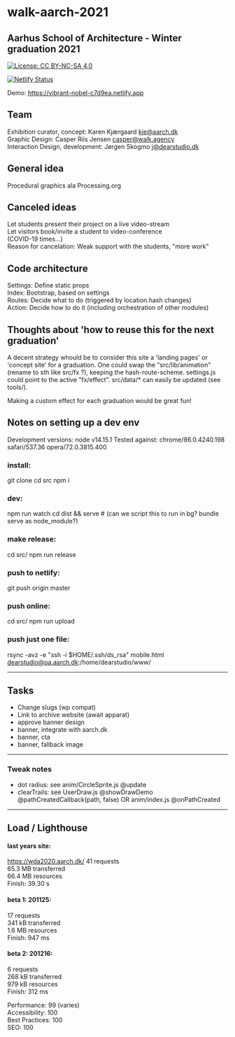 # walk-aarch-2021

## Aarhus School of Architecture - Winter graduation 2021

[![License: CC BY-NC-SA 4.0](https://img.shields.io/badge/License-CC%20BY--NC--SA%204.0-lightgrey.svg)](https://creativecommons.org/licenses/by-nc-sa/4.0/)

[![Netlify Status](https://api.netlify.com/api/v1/badges/36622290-ab7c-4011-a494-660cef836fa5/deploy-status)](https://app.netlify.com/sites/vibrant-nobel-c7d9ea/deploys)

Demo: <a href="https://vibrant-nobel-c7d9ea.netlify.app/">
	https://vibrant-nobel-c7d9ea.netlify.app
</a>

## Team
Exhibition curator, concept: Karen Kjærgaard <kje@aarch.dk>  
Graphic Design: Casper Riis Jensen <casper@walk.agency>  
Interaction Design, development: Jørgen Skogmo <j@dearstudio.dk>  


## General idea

Procedural graphics ala Processing.org  

## Canceled ideas
Let students present their project on a live video-stream  
Let visitors book/invite a student to video-conference  
(COVID-19 times...)  
Reason for cancelation: Weak support with the students, "more work"


## Code architecture 
Settings: Define static props  
Index:  Bootstrap, based on settings  
Routes: Decide what to do (triggered by location.hash changes)  
Action: Decide how to do it (including orchestration of other modules)  


## Thoughts about 'how to reuse this for the next graduation'
A decent strategy whould be to consider this site a 'landing pages' or 'concept site'
for a graduation.
One could swap the "src/lib/animation" (rename to sth like src/fx ?),
keeping the hash-route-scheme.
settings.js could point to the active "fx/effect".
src/data/* can easily be updated (see tools/).  

Making a custom effect for each graduation would be great fun!


## Notes on setting up a dev env

Development versions: node v14.15.1
Tested against: chrome/86.0.4240.198 safari/537.36 opera/72.0.3815.400

### install:
git clone
cd src
npm i

### dev:
npm run watch
cd dist && serve # (can we script this to run in bg? bundle serve as node_module?)

### make release:
cd src/
npm run release

### push to netlify:
git push origin master

### push online:
cd src/
npm run upload

### push just one file:
rsync -avz -e "ssh -i $HOME/.ssh/ds_rsa" mobile.html dearstudio@pa.aarch.dk:/home/dearstudio/www/


---

## Tasks

- Change slugs (wp compat)
- Link to archive website (await apparat)
- approve banner design
- banner, integrate with aarch.dk
- banner, cta
- banner, fallback image

---

### Tweak notes

- dot radius: see anim/CircleSprite.js @update
- clearTrails: see UserDraw.js @showDrawDemo @pathCreatedCallback(path, false) OR anim/index.js @onPathCreated

---


## Load / Lighthouse 

#### last years site:
https://wda2020.aarch.dk/
41 requests  
65.3 MB transferred  
66.4 MB resources  
Finish: 39.30 s  


#### beta 1: 201125:
17 requests  
341 kB transferred  
1.6 MB resources  
Finish: 947 ms  

#### beta 2: 201216:
6 requests  
268 kB transferred  
979 kB resources  
Finish: 312 ms  

Performance: 99 (varies)  
Accessibility: 100  
Best Practices: 100  
SEO: 100  